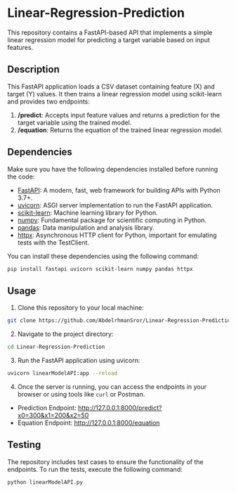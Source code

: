 # Linear-Regression-Prediction
This repository contains a FastAPI-based API that implements a simple linear regression model for predicting a target variable based on input features.

## Description

This FastAPI application loads a CSV dataset containing feature (X) and target (Y) values. It then trains a linear regression model using scikit-learn and provides two endpoints:

1. **/predict**: Accepts input feature values and returns a prediction for the target variable using the trained model.
2. **/equation**: Returns the equation of the trained linear regression model.

## Dependencies

Make sure you have the following dependencies installed before running the code:

- [FastAPI](https://fastapi.tiangolo.com/): A modern, fast, web framework for building APIs with Python 3.7+.
- [uvicorn](https://www.uvicorn.org/): ASGI server implementation to run the FastAPI application.
- [scikit-learn](https://scikit-learn.org/stable/): Machine learning library for Python.
- [numpy](https://numpy.org/): Fundamental package for scientific computing in Python.
- [pandas](https://pandas.pydata.org/): Data manipulation and analysis library.
- [httpx](https://www.python-httpx.org/): Asynchronous HTTP client for Python, important for emulating tests with the TestClient.

You can install these dependencies using the following command:

```bash
pip install fastapi uvicorn scikit-learn numpy pandas httpx
```

## Usage

1. Clone this repository to your local machine:

```bash
git clone https://github.com/AbdelrhmanSror/Linear-Regression-Prediction.git
```

2. Navigate to the project directory:

```bash
cd Linear-Regression-Prediction
```

3. Run the FastAPI application using uvicorn:

```bash
uvicorn linearModelAPI:app --reload
```

4. Once the server is running, you can access the endpoints in your browser or using tools like `curl` or Postman.

- Prediction Endpoint: http://127.0.0.1:8000/predict?x0=300&x1=200&x2=50
- Equation Endpoint: http://127.0.0.1:8000/equation

## Testing

The repository includes test cases to ensure the functionality of the endpoints. To run the tests, execute the following command:

```bash
python linearModelAPI.py
```
